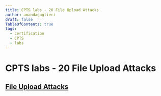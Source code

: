 ```yaml
---
title: CPTS labs - 20 File Upload Attacks
author: amandaguglieri
draft: false
TableOfContents: true
tags:
  - certification
  - CPTS
  - labs
---
```

# CPTS labs - 20 File Upload Attacks


## [File Upload Attacks](https://academy.hackthebox.com/module/details/136)